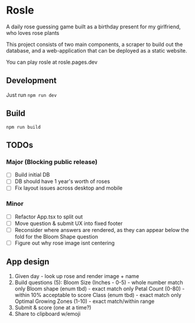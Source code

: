 # Rosle
A daily rose guessing game built as a birthday present for my girlfriend, who loves rose plants

This project consists of two main components, a scraper to build out the database, and a web-application that can be deployed as a static website.

You can play rosle at rosle.pages.dev

## Development
Just run `npm run dev`

## Build
`npm run build`

## TODOs

### Major (Blocking public release)
- [ ] Build initial DB
- [ ] DB should have 1 year's worth of roses
- [ ] Fix layout issues across desktop and mobile

### Minor
- [ ] Refactor App.tsx to split out 
- [ ] Move question & submit UX into fixed footer
- [ ] Reconsider where answers are rendered, as they can appear below the fold for the Bloom Shape question
- [ ] Figure out why rose image isnt centering

## App design
1. Given day - look up rose and render image + name
2. Build questions (5):
    Bloom Size (Inches - 0-5) - whole number match only
    Bloom shape (enum tbd) - exact match only
    Petal Count (0-80) - within 10% acceptable to score
    Class (enum tbd) - exact match only
    Optimal Growing Zones (1-10) - exact match/within range
3. Submit & score (one at a time?)
4. Share to clipboard w/emoji





